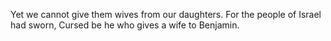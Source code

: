 Yet we cannot give them wives from our daughters. For the people of Israel had sworn, Cursed be he who gives a wife to Benjamin.
